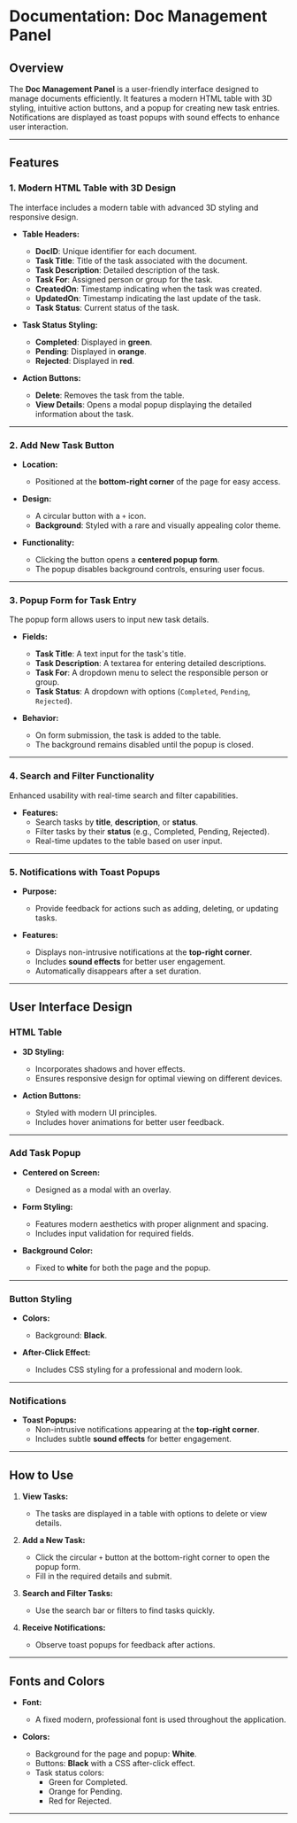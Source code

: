 # Documentation: Doc Management Panel

## Overview

The **Doc Management Panel** is a user-friendly interface designed to manage documents efficiently. It features a modern HTML table with 3D styling, intuitive action buttons, and a popup for creating new task entries. Notifications are displayed as toast popups with sound effects to enhance user interaction.

---

## Features

### 1. **Modern HTML Table with 3D Design**

The interface includes a modern table with advanced 3D styling and responsive design. 

- **Table Headers:**
  - **DocID**: Unique identifier for each document.
  - **Task Title**: Title of the task associated with the document.
  - **Task Description**: Detailed description of the task.
  - **Task For**: Assigned person or group for the task.
  - **CreatedOn**: Timestamp indicating when the task was created.
  - **UpdatedOn**: Timestamp indicating the last update of the task.
  - **Task Status**: Current status of the task.

- **Task Status Styling:**
  - **Completed**: Displayed in **green**.
  - **Pending**: Displayed in **orange**.
  - **Rejected**: Displayed in **red**.

- **Action Buttons:**
  - **Delete**: Removes the task from the table.
  - **View Details**: Opens a modal popup displaying the detailed information about the task.

---

### 2. **Add New Task Button**

- **Location:**
  - Positioned at the **bottom-right corner** of the page for easy access.

- **Design:**
  - A circular button with a `+` icon.
  - **Background**: Styled with a rare and visually appealing color theme.

- **Functionality:**
  - Clicking the button opens a **centered popup form**.
  - The popup disables background controls, ensuring user focus.

---

### 3. **Popup Form for Task Entry**

The popup form allows users to input new task details.

- **Fields:**
  - **Task Title**: A text input for the task's title.
  - **Task Description**: A textarea for entering detailed descriptions.
  - **Task For**: A dropdown menu to select the responsible person or group.
  - **Task Status**: A dropdown with options (`Completed`, `Pending`, `Rejected`).

- **Behavior:**
  - On form submission, the task is added to the table.
  - The background remains disabled until the popup is closed.

---

### 4. **Search and Filter Functionality**

Enhanced usability with real-time search and filter capabilities.

- **Features:**
  - Search tasks by **title**, **description**, or **status**.
  - Filter tasks by their **status** (e.g., Completed, Pending, Rejected).
  - Real-time updates to the table based on user input.

---

### 5. **Notifications with Toast Popups**

- **Purpose:**
  - Provide feedback for actions such as adding, deleting, or updating tasks.

- **Features:**
  - Displays non-intrusive notifications at the **top-right corner**.
  - Includes **sound effects** for better user engagement.
  - Automatically disappears after a set duration.

---

## User Interface Design

### **HTML Table**

- **3D Styling:**
  - Incorporates shadows and hover effects.
  - Ensures responsive design for optimal viewing on different devices.

- **Action Buttons:**
  - Styled with modern UI principles.
  - Includes hover animations for better user feedback.

---

### **Add Task Popup**

- **Centered on Screen:**
  - Designed as a modal with an overlay.

- **Form Styling:**
  - Features modern aesthetics with proper alignment and spacing.
  - Includes input validation for required fields.

- **Background Color:**
  - Fixed to **white** for both the page and the popup.

---

### **Button Styling**

- **Colors:**
  - Background: **Black**.

- **After-Click Effect:**
  - Includes CSS styling for a professional and modern look.

---

### **Notifications**

- **Toast Popups:**
  - Non-intrusive notifications appearing at the **top-right corner**.
  - Includes subtle **sound effects** for better engagement.

---

## How to Use

1. **View Tasks:**
   - The tasks are displayed in a table with options to delete or view details.

2. **Add a New Task:**
   - Click the circular `+` button at the bottom-right corner to open the popup form.
   - Fill in the required details and submit.

3. **Search and Filter Tasks:**
   - Use the search bar or filters to find tasks quickly.

4. **Receive Notifications:**
   - Observe toast popups for feedback after actions.

---

## Fonts and Colors

- **Font:**
  - A fixed modern, professional font is used throughout the application.

- **Colors:**
  - Background for the page and popup: **White**.
  - Buttons: **Black** with a CSS after-click effect.
  - Task status colors:
    - Green for Completed.
    - Orange for Pending.
    - Red for Rejected.

---

